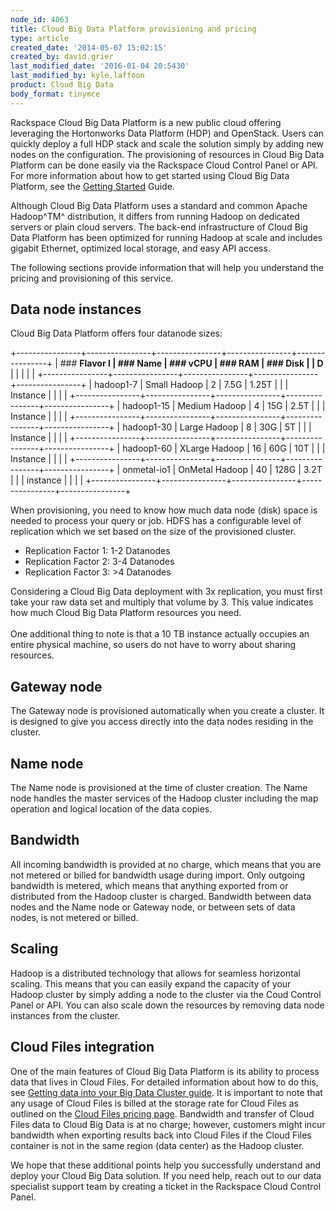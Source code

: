 ```yaml
---
node_id: 4063
title: Cloud Big Data Platform provisioning and pricing
type: article
created_date: '2014-05-07 15:02:15'
created_by: david.grier
last_modified_date: '2016-01-04 20:5430'
last_modified_by: kyle.laffoon
product: Cloud Big Data
body_format: tinymce
---
```


Rackspace Cloud Big Data Platform is a new public cloud offering
leveraging the Hortonworks Data Platform (HDP) and OpenStack. Users can
quickly deploy a full HDP stack and scale the solution simply by adding
new nodes on the configuration. The provisioning of resources in Cloud
Big Data Platform can be done easily via the Rackspace Cloud Control
Panel or API. For more information about how to get started using Cloud
Big Data Platform, see the [Getting
Started](http://docs.rackspace.com/cbd/api/v1.0/cbd-getting-started/content/DB_Doc_Change_History.html)
Guide.

Although Cloud Big Data Platform uses a standard and common Apache
Hadoop^TM^ distribution, it differs from running Hadoop on dedicated
servers or plain cloud servers. The back-end infrastructure of Cloud Big
Data Platform has been optimized for running Hadoop at scale and
includes gigabit Ethernet, optimized local storage, and easy API access.

The following sections provide information that will help you understand
the pricing and provisioning of this service.

Data node instances
-------------------

Cloud Big Data Platform offers four datanode sizes:

+----------------+----------------+----------------+----------------+----------------+
| ### **Flavor I | ### **Name**   | ### **vCPU**   | ### **RAM**    | ### **Disk**   |
| D**            |                |                |                |                |
+----------------+----------------+----------------+----------------+----------------+
| hadoop1-7      | Small Hadoop   | 2              | 7.5G           | 1.25T          |
|                | Instance       |                |                |                |
+----------------+----------------+----------------+----------------+----------------+
| hadoop1-15     | Medium Hadoop  | 4              | 15G            | 2.5T           |
|                | Instance       |                |                |                |
+----------------+----------------+----------------+----------------+----------------+
| hadoop1-30     | Large Hadoop   | 8              | 30G            | 5T             |
|                | Instance       |                |                |                |
+----------------+----------------+----------------+----------------+----------------+
| hadoop1-60     | XLarge Hadoop  | 16             | 60G            | 10T            |
|                | Instance       |                |                |                |
+----------------+----------------+----------------+----------------+----------------+
| onmetal-io1    | OnMetal Hadoop | 40             | 128G           | 3.2T           |
|                | instance       |                |                |                |
+----------------+----------------+----------------+----------------+----------------+

When provisioning, you need to know how much data node (disk) space is
needed to process your query or job. HDFS has a configurable level of
replication which we set based on the size of the provisioned cluster.

-   Replication Factor 1: 1-2 Datanodes
-   Replication Factor 2: 3-4 Datanodes
-   Replication Factor 3: \>4 Datanodes

Considering a Cloud Big Data deployment with 3x replication, you must
first take your raw data set and multiply that volume by 3. This value
indicates how much Cloud Big Data Platform resources you need.\
 \
 One additional thing to note is that a 10 TB instance actually occupies
an entire physical machine, so users do not have to worry about sharing
resources.

Gateway node
------------

The Gateway node is provisioned automatically when you create a cluster.
It is designed to give you access directly into the data nodes residing
in the cluster.

Name node
---------

The Name node is provisioned at the time of cluster creation. The Name
node handles the master services of the Hadoop cluster including the map
operation and logical location of the data copies.

Bandwidth
---------

All incoming bandwidth is provided at no charge, which means that you
are not metered or billed for bandwidth usage during import. Only
outgoing bandwidth is metered, which means that anything exported from
or distributed from the Hadoop cluster is charged. Bandwidth between
data nodes and the Name node or Gateway node, or between sets of data
nodes, is not metered or billed.

Scaling
-------

Hadoop is a distributed technology that allows for seamless horizontal
scaling. This means that you can easily expand the capacity of your
Hadoop cluster by simply adding a node to the cluster via the Coud
Control Panel or API. You can also scale down the resources by removing
data node instances from the cluster.

Cloud Files integration
-----------------------

One of the main features of Cloud Big Data Platform is its ability to
process data that lives in Cloud Files. For detailed information about
how to do this, see [Getting data into your Big Data Cluster
guide](http://www.rackspace.com/knowledge_center/article/getting-data-into-your-big-data-cluster).
It is important to note that any usage of Cloud Files is billed at the
storage rate for Cloud Files as outlined on the [Cloud Files pricing
page](http://www.rackspace.com/cloud/files/pricing/). Bandwidth and
transfer of Cloud Files data to Cloud Big Data is at no charge; however,
customers might incur bandwidth when exporting results back into Cloud
Files if the Cloud Files container is not in the same region (data
center) as the Hadoop cluster.

We hope that these additional points help you successfully understand
and deploy your Cloud Big Data solution. If you need help, reach out to
our data specialist support team by creating a ticket in the Rackspace
Cloud Control Panel.

